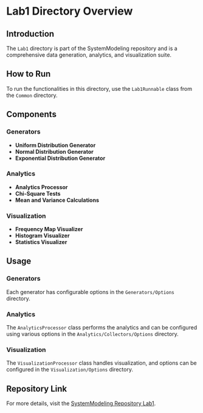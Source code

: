 # Lab1 Directory Overview

## Introduction

The `Lab1` directory is part of the SystemModeling repository and is a comprehensive data generation, analytics, and
visualization suite.

## How to Run

To run the functionalities in this directory, use the `Lab1Runnable` class from the `Common` directory.

## Components

### Generators

- **Uniform Distribution Generator**
- **Normal Distribution Generator**
- **Exponential Distribution Generator**

### Analytics

- **Analytics Processor**
- **Chi-Square Tests**
- **Mean and Variance Calculations**

### Visualization

- **Frequency Map Visualizer**
- **Histogram Visualizer**
- **Statistics Visualizer**

## Usage

### Generators

Each generator has configurable options in the `Generators/Options` directory.

### Analytics

The `AnalyticsProcessor` class performs the analytics and can be configured using various options in
the `Analytics/Collectors/Options` directory.

### Visualization

The `VisualizationProcessor` class handles visualization, and options can be configured in the `Visualization/Options`
directory.

## Repository Link

For more details, visit
the [SystemModeling Repository Lab1](https://github.com/Bardin08/SystemModeling/tree/master/SystemModeling/Lab1).

